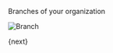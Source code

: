 Branches of your organization

<img class="screenshot" alt="Branch" src="/assets/manual_erpnext_com/img/human-resources/branch.png">

{next}
